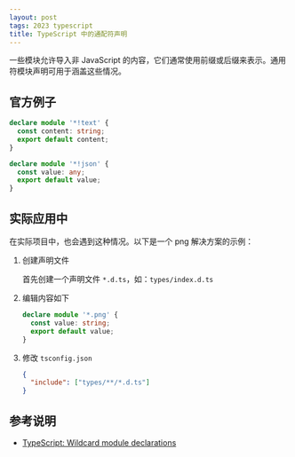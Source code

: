```yaml
---
layout: post
tags: 2023 typescript
title: TypeScript 中的通配符声明
---
```


一些模块允许导入非 JavaScript 的内容，它们通常使用前缀或后缀来表示。通用符模块声明可用于涵盖这些情况。

## 官方例子

```ts
declare module '*!text' {
  const content: string;
  export default content;
}

declare module '*!json' {
  const value: any;
  export default value;
}
```

## 实际应用中

在实际项目中，也会遇到这种情况。以下是一个 png 解决方案的示例：

1. 创建声明文件

   首先创建一个声明文件 `*.d.ts`，如：`types/index.d.ts`

2. 编辑内容如下

   ```ts
   declare module '*.png' {
     const value: string;
     export default value;
   }
   ```

3. 修改 `tsconfig.json`

   ```json
   {
     "include": ["types/**/*.d.ts"]
   }
   ```

## 参考说明

- [TypeScript: Wildcard module declarations](https://www.typescriptlang.org/docs/handbook/modules.html#wildcard-module-declarations)
